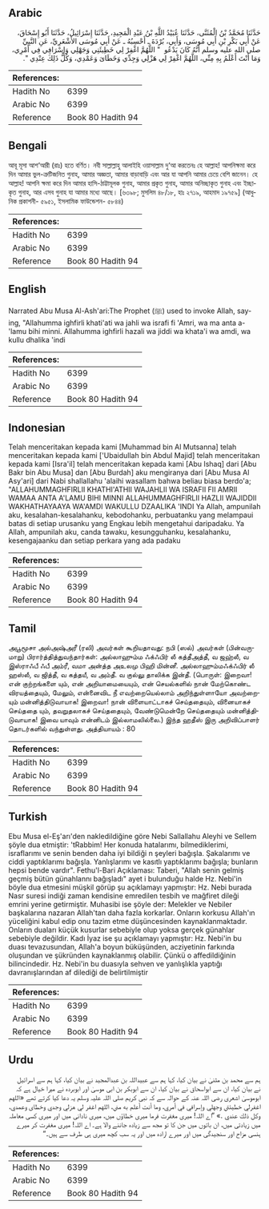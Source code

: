 ## Arabic


<div dir="rtl" lang="ar" style={{fontSize:'larger',backgroundColor:'#f8f9fa',padding:20}}>
حَدَّثَنَا مُحَمَّدُ بْنُ الْمُثَنَّى، حَدَّثَنَا عُبَيْدُ اللَّهِ بْنُ عَبْدِ الْمَجِيدِ، حَدَّثَنَا إِسْرَائِيلُ، حَدَّثَنَا أَبُو إِسْحَاقَ، عَنْ أَبِي بَكْرِ بْنِ أَبِي مُوسَى، وَأَبِي، بُرْدَةَ ـ أَحْسِبُهُ ـ عَنْ أَبِي مُوسَى الأَشْعَرِيِّ، عَنِ النَّبِيِّ صلى الله عليه وسلم أَنَّهُ كَانَ يَدْعُو ‏ "‏ اللَّهُمَّ اغْفِرْ لِي خَطِيئَتِي وَجَهْلِي وَإِسْرَافِي فِي أَمْرِي، وَمَا أَنْتَ أَعْلَمُ بِهِ مِنِّي، اللَّهُمَّ اغْفِرْ لِي هَزْلِي وَجِدِّي وَخَطَاىَ وَعَمْدِي، وَكُلُّ ذَلِكَ عِنْدِي ‏"‏‏.‏
</div>
<div style={{backgroundColor:'#f8f9fa',padding:20, marginBottom: 10}}><table> <thead> <tr> <th>References:</th> <th></th> </tr> </thead> <tbody><tr><td>Hadith No</td><td>6399</td></tr><tr><td>Arabic No</td><td>6399</td></tr><tr><td>Reference</td><td>Book 80 Hadith 94</td></tr></tbody></table></div>

## Bengali


<div dir="ltr" lang="bn" style={{fontSize:'larger',backgroundColor:'#f8f9fa',padding:20}}>
আবূ মূসা আশ‘আরী (রাঃ) হতে বর্ণিত। নবী সাল্লাল্লাহু আলাইহি ওয়াসাল্লাম দু‘আ করতেনঃ হে আল্লাহ! আপনিক্ষমা করে দিন আমার ভুল-ত্রুটিজনিত গুনাহ, আমার অজ্ঞতা, আমার বাড়াবাড়ি এবং আর যা আপনি আমার চেয়ে বেশি জানেন। হে আল্লাহ! আপনি ক্ষমা করে দিন আমার হাসি-ঠাট্টামূলক গুনাহ, আমার প্রকৃত গুনাহ, আমার অনিচ্ছাকৃত গুনাহ এবং ইচ্ছাকৃত গুনাহ, আর এসব গুনাহ যা আমার মধ্যে আছে। [৬৩৯৮; মুসলিম ৪৮/১৮, হাঃ ২৭১৯, আহমাদ ১৯৭৫৯] (আধুনিক প্রকাশনী- ৫৯৫১, ইসলামিক ফাউন্ডেশন- ৫৮৪৪)
</div>
<div style={{backgroundColor:'#f8f9fa',padding:20, marginBottom: 10}}><table> <thead> <tr> <th>References:</th> <th></th> </tr> </thead> <tbody><tr><td>Hadith No</td><td>6399</td></tr><tr><td>Arabic No</td><td>6399</td></tr><tr><td>Reference</td><td>Book 80 Hadith 94</td></tr></tbody></table></div>

## English


<div dir="ltr" lang="en" style={{fontSize:'larger',backgroundColor:'#f8f9fa',padding:20}}>
Narrated Abu Musa Al-Ash'ari:The Prophet (ﷺ) used to invoke Allah, saying, "Allahumma ighfirli khati'ati wa jahli wa israfi fi 'Amri, wa ma anta a-'lamu bihi minni. Allahumma ighfirli hazali wa jiddi wa khata'i wa amdi, wa kullu dhalika 'indi
</div>
<div style={{backgroundColor:'#f8f9fa',padding:20, marginBottom: 10}}><table> <thead> <tr> <th>References:</th> <th></th> </tr> </thead> <tbody><tr><td>Hadith No</td><td>6399</td></tr><tr><td>Arabic No</td><td>6399</td></tr><tr><td>Reference</td><td>Book 80 Hadith 94</td></tr></tbody></table></div>

## Indonesian


<div dir="ltr" lang="id" style={{fontSize:'larger',backgroundColor:'#f8f9fa',padding:20}}>
Telah menceritakan kepada kami [Muhammad bin Al Mutsanna] telah menceritakan kepada kami ['Ubaidullah bin Abdul Majid] telah menceritakan kepada kami [Isra'il] telah menceritakan kepada kami [Abu Ishaq] dari [Abu Bakr bin Abu Musa] dan [Abu Burdah] aku mengiranya dari [Abu Musa Al Asy'ari] dari Nabi shallallahu 'alaihi wasallam bahwa beliau biasa berdo'a; "ALLAHUMMAGHFIRLII KHATHI'ATHII WAJAHLII WA ISRAFII FII AMRII WAMAA ANTA A'LAMU BIHI MINNI ALLAHUMMAGHFIRLII HAZLII WAJIDDII WAKHATHAYAAYA WA'AMDI WAKULLU DZAALIKA 'INDI Ya Allah, ampunilah aku, kesalahan-kesalahanku, kebodohanku, perbuatanku yang melampaui batas di setiap urusanku yang Engkau lebih mengetahui daripadaku. Ya Allah, ampunilah aku, canda tawaku, kesungguhanku, kesalahanku, kesengajaanku dan setiap perkara yang ada padaku
</div>
<div style={{backgroundColor:'#f8f9fa',padding:20, marginBottom: 10}}><table> <thead> <tr> <th>References:</th> <th></th> </tr> </thead> <tbody><tr><td>Hadith No</td><td>6399</td></tr><tr><td>Arabic No</td><td>6399</td></tr><tr><td>Reference</td><td>Book 80 Hadith 94</td></tr></tbody></table></div>

## Tamil


<div dir="ltr" lang="ta" style={{fontSize:'larger',backgroundColor:'#f8f9fa',padding:20}}>
அபூமூசா அல்அஷ்அரீ (ரலி) அவர்கள் கூறியதாவது: நபி (ஸல்) அவர்கள் (பின்வருமாறு) பிரார்த்தித்துவந்தார்கள்: அல்லாஹும்ம ஃக்ஃபிர் லீ கத்தீஅத்தீ, வ ஜஹ்லீ, வ இஸ்ராஃபீ ஃபீ அம்ரீ, வமா அன்த்த அஉலமு பிஹி மின்னீ. அல்லாஹும்மஃக்ஃபிர் லீ ஹஸ்லீ, வ ஜித்தீ, வ கத்தயீ, வ அம்தீ. வ குல்லு தாலிக்க இன்தீ. (பொருள்: இறைவா! என் குற்றங்களை யும், என் அறியாமையையும், என் செயல்களில் நான் மேற்கொண்ட விரயத்தையும், மேலும், என்னைவிட நீ எவற்றையெல்லாம் அறிந்துள்ளாயோ அவற்றையும் மன்னித்திடுவாயாக! இறைவா! நான் விளையாட்டாகச் செய்ததையும், வினையாகச் செய்ததை யும், தவறுதலாகச் செய்ததையும், வேண்டுமென்றே செய்ததையும் மன்னித்திடுவாயாக! இவை யாவும் என்னிடம் இல்லாமலில்லை.) இந்த ஹதீஸ் இரு அறிவிப்பாளர் தொடர்களில் வந்துள்ளது. அத்தியாயம் : 80
</div>
<div style={{backgroundColor:'#f8f9fa',padding:20, marginBottom: 10}}><table> <thead> <tr> <th>References:</th> <th></th> </tr> </thead> <tbody><tr><td>Hadith No</td><td>6399</td></tr><tr><td>Arabic No</td><td>6399</td></tr><tr><td>Reference</td><td>Book 80 Hadith 94</td></tr></tbody></table></div>

## Turkish


<div dir="ltr" lang="tr" style={{fontSize:'larger',backgroundColor:'#f8f9fa',padding:20}}>
Ebu Musa el-Eş'arı'den nakledildiğine göre Nebi Sallallahu Aleyhi ve Sellem şöyle dua etmiştir: 'tRabbim! Her konuda hatalarımı, bilmediklerimi, israflarımı ve senin benden daha iyi bildiği n şeyleri bağışla. Şakalarımı ve ciddi yaptıklarımı bağışla. Yanlışlarımı ve kasıtlı yaptıklarımı bağışla; bunların hepsi bende vardır". Fethu'l-Bari Açıklaması: Taberi, "Allah senin gelmiş geçmiş bütün günahlannı bağışladı" ayet i bulunduğu halde Hz. Nebi'in böyle dua etmesini müşkil görüp şu açıklamayı yapmıştır: Hz. Nebi burada Nasr suresi indiği zaman kendisine emredilen tesbih ve mağfiret dileği emrini yerine getirmiştir. Muhasibi ise şöyle der: Melekler ve Nebiler başkalarına nazaran Allah'tan daha fazla korkarlar. Onların korkusu Allah'ın yüceliğini kabul edip onu tazim etme düşüncesinden kaynaklanmaktadır. Onların duaları küçük kusurlar sebebiyle olup yoksa gerçek günahlar sebebiyle değildir. Kadı İyaz ise şu açıklamayı yapmıştır: Hz. Nebi'in bu duası tevazusundan, Allah'a boyun büküşünden, acziyetinin farkında oluşundan ve şükründen kaynaklanmış olabilir. Çünkü o affedildiğinin bilincindedir. Hz. Nebi'in bu duasıyla sehven ve yanlışlıkla yaptığı davranışlarından af dilediği de belirtilmiştir
</div>
<div style={{backgroundColor:'#f8f9fa',padding:20, marginBottom: 10}}><table> <thead> <tr> <th>References:</th> <th></th> </tr> </thead> <tbody><tr><td>Hadith No</td><td>6399</td></tr><tr><td>Arabic No</td><td>6399</td></tr><tr><td>Reference</td><td>Book 80 Hadith 94</td></tr></tbody></table></div>

## Urdu


<div dir="rtl" lang="ur" style={{fontSize:'larger',backgroundColor:'#f8f9fa',padding:20}}>
ہم سے محمد بن مثنیٰ نے بیان کیا، کہا ہم سے عبیداللہ بن عبدالمجید نے بیان کیا، کہا ہم سے اسرائیل نے بیان کیا، ان سے ابواسحاق نے بیان کیا، ان سے ابوبکر بن ابی موسیٰ اور ابوبردہ نے میرا خیال ہے کہ ابوموسیٰ اشعری رضی اللہ عنہ کے حوالہ سے کہ نبی کریم صلی اللہ علیہ وسلم یہ دعا کیا کرتے تھے «اللهم اغفرلي خطيئتي وجهلي وإسرافي في أمري،‏‏‏‏ ‏‏‏‏وما أنت أعلم به مني،‏‏‏‏ ‏‏‏‏اللهم اغفر لي هزلي وجدي وخطاى وعمدي،‏‏‏‏ ‏‏‏‏وكل ذلك عندي‏ ‏‏.‏» ”اے اللہ! میری مغفرت فرما میری خطاؤں میں، میری نادانی میں اور میری کسی معاملہ میں زیادتی میں، ان باتوں میں جن کا تو مجھ سے زیادہ جاننے والا ہے۔ اے اللہ! میری مغفرت کر میرے ہنسی مزاح اور سنجیدگی میں اور میرے ارادہ میں اور یہ سب کچھ میری ہی طرف سے ہیں۔“
</div>
<div style={{backgroundColor:'#f8f9fa',padding:20, marginBottom: 10}}><table> <thead> <tr> <th>References:</th> <th></th> </tr> </thead> <tbody><tr><td>Hadith No</td><td>6399</td></tr><tr><td>Arabic No</td><td>6399</td></tr><tr><td>Reference</td><td>Book 80 Hadith 94</td></tr></tbody></table></div>